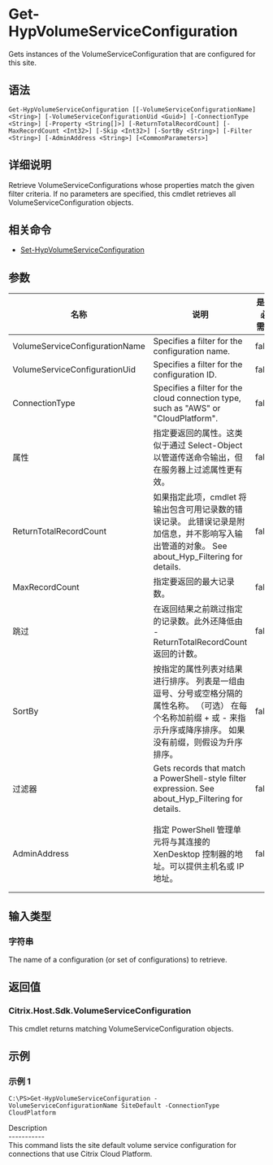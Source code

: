 # Get-HypVolumeServiceConfiguration

Gets instances of the VolumeServiceConfiguration that are configured for this site.

## 语法

    Get-HypVolumeServiceConfiguration [[-VolumeServiceConfigurationName] <String>] [-VolumeServiceConfigurationUid <Guid>] [-ConnectionType <String>] [-Property <String[]>] [-ReturnTotalRecordCount] [-MaxRecordCount <Int32>] [-Skip <Int32>] [-SortBy <String>] [-Filter <String>] [-AdminAddress <String>] [<CommonParameters>]
    

## 详细说明

Retrieve VolumeServiceConfigurations whose properties match the given filter criteria. If no parameters are specified, this cmdlet retrieves all VolumeServiceConfiguration objects.

## 相关命令

- [Set-HypVolumeServiceConfiguration](Set-HypVolumeServiceConfiguration.html)

## 参数

| 名称                             | 说明                                                                                                   | 是否必需？ | 管道输入                           | 默认值                                   |
| ------------------------------ | ---------------------------------------------------------------------------------------------------- | ----- | ------------------------------ | ------------------------------------- |
| VolumeServiceConfigurationName | Specifies a filter for the configuration name.                                                       | false | true (ByValue, ByPropertyName) |                                       |
| VolumeServiceConfigurationUid  | Specifies a filter for the configuration ID.                                                         | false | true (ByPropertyName)          |                                       |
| ConnectionType                 | Specifies a filter for the cloud connection type, such as "AWS" or "CloudPlatform".                  | false | false                          |                                       |
| 属性                             | 指定要返回的属性。这类似于通过 Select-Object 以管道传送命令输出，但在服务器上过滤属性更有效。                                               | false | false                          |                                       |
| ReturnTotalRecordCount         | 如果指定此项，cmdlet 将输出包含可用记录数的错误记录。 此错误记录是附加信息，并不影响写入输出管道的对象。 See about_Hyp_Filtering for details.      | false | false                          | False                                 |
| MaxRecordCount                 | 指定要返回的最大记录数。                                                                                         | false | false                          | 250                                   |
| 跳过                             | 在返回结果之前跳过指定的记录数。此外还降低由 -ReturnTotalRecordCount 返回的计数。                                                | false | false                          |                                       |
| SortBy                         | 按指定的属性列表对结果进行排序。 列表是一组由逗号、分号或空格分隔的属性名称。 （可选） 在每个名称加前缀 + 或 - 来指示升序或降序排序。 如果没有前缀，则假设为升序排序。             | false | false                          | 默认排序顺序是按名称或唯一标识符。                     |
| 过滤器                            | Gets records that match a PowerShell-style filter expression. See about_Hyp_Filtering for details. | false | false                          |                                       |
| AdminAddress                   | 指定 PowerShell 管理单元将与其连接的 XenDesktop 控制器的地址。可以提供主机名或 IP 地址。                                           | false | false                          | Localhost。一旦有 cmdlet 提供了某个值，此值将变为默认值。 |

## 输入类型

### 字符串

The name of a configuration (or set of configurations) to retrieve.

## 返回值

### Citrix.Host.Sdk.VolumeServiceConfiguration

This cmdlet returns matching VolumeServiceConfiguration objects.

## 示例

### 示例 1

    C:\PS>Get-HypVolumeServiceConfiguration -VolumeServiceConfigurationName SiteDefault -ConnectionType CloudPlatform
    

Description  
\---\---\-----  
This command lists the site default volume service configuration for connections that use Citrix Cloud Platform.